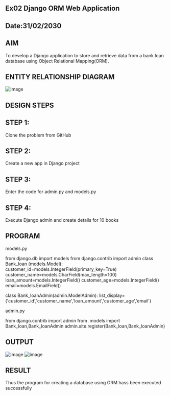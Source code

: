 ## Ex02 Django ORM Web Application
## Date:31/02/2030
## AIM
To develop a Django application to store and retrieve data from a bank loan database using Object Relational Mapping(ORM).

## ENTITY RELATIONSHIP DIAGRAM

![image](https://github.com/user-attachments/assets/73f88e27-5f5b-4171-8e31-1b0df7977603)

## DESIGN STEPS
## STEP 1:
Clone the problem from GitHub

## STEP 2:
Create a new app in Django project

## STEP 3:
Enter the code for admin.py and models.py

## STEP 4:
Execute Django admin and create details for 10 books

## PROGRAM
models.py

from django.db import models from django.contrib import admin class Bank_loan (models.Model): customer_id=models.IntegerField(primary_key=True) customer_name=models.CharField(max_length=100) loan_amount=models.IntegerField() customer_age=models.IntegerField() email=models.EmailField()

class Bank_loanAdmin(admin.ModelAdmin): list_display=('customer_id','customer_name','loan_amount','customer_age','email')

admin.py

from django.contrib import admin from .models import Bank_loan,Bank_loanAdmin admin.site.register(Bank_loan,Bank_loanAdmin)

## OUTPUT
![image](https://github.com/user-attachments/assets/81a60cad-aa4f-40f9-a8f6-dcd64d96ba11)
![image](https://github.com/user-attachments/assets/6d241abe-906b-4885-ac74-4f0cc4124b72)
## RESULT
Thus the program for creating a database using ORM hass been executed successfully
